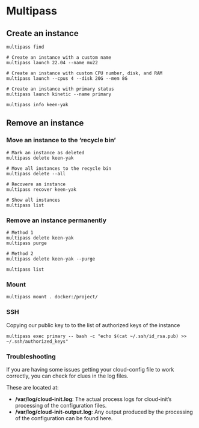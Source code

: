 # Multipass


## Create an instance
```shell
multipass find

# Create an instance with a custom name
multipass launch 22.04 --name mu22

# Create an instance with custom CPU number, disk, and RAM
multipass launch --cpus 4 --disk 20G --mem 8G

# Create an instance with primary status
multipass launch kinetic --name primary

multipass info keen-yak
```



## Remove an instance

### Move an instance to the ‘recycle bin’
```shell
# Mark an instance as deleted
multipass delete keen-yak

# Move all instances to the recycle bin
multipass delete --all

# Recovere an instance
multipass recover keen-yak

# Show all instances
multipass list
```

### Remove an instance permanently
```shell
# Method 1
multipass delete keen-yak
multipass purge

# Method 2
multipass delete keen-yak --purge

multipass list
```

### Mount
```shell
multipass mount . docker:/project/
```

### SSH
Copying our public key to to the list of authorized keys of the instance
```shell
multipass exec primary -- bash -c "echo $(cat ~/.ssh/id_rsa.pub) >> ~/.ssh/authorized_keys"
```

### Troubleshooting
If you are having some issues getting your cloud-config file to work correctly, you can check for clues in the log files.

These are located at:
- **/var/log/cloud-init.log**: The actual process logs for cloud-init’s processing of the configuration files.
- **/var/log/cloud-init-output.log**: Any output produced by the processing of the configuration can be found here.